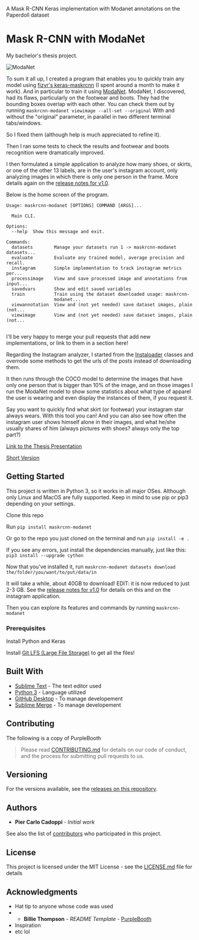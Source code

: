 A Mask R-CNN Keras implementation with Modanet annotations on the Paperdoll dataset

# Mask R-CNN with ModaNet

My bachelor's thesis project.

![ModaNet](https://github.com/eBay/modanet/blob/master/logo/modanet_logo2.png)

To sum it all up, I created a program that enables you to quickly train any model using [fizyr's keras-maskrcnn](https://github.com/fizyr/keras-maskrcnn) (I spent around a month to make it work).
And in particular to train it using [ModaNet](https://github.com/eBay/modanet).
ModaNet, I discovered, had its flaws, particularly on the footwear and boots. They had the bounding boxes overlap with each other.
You can check them out by running `maskrcnn-modanet viewimage --all-set --original`
With and without the "original" parameter, in parallel in two different terminal tabs/windows.

So I fixed them (although help is much appreciated to refine it).

Then I ran some tests to check the results and footwear and boots recognition were dramatically improved.

I then formulated a simple application to analyze how many shoes, or skirts, or one of the other 13 labels, are in the user's instagram account, only analyzing images in which there is only one person in the frame. More details again on the [release notes for v1.0](https://github.com/cad0p/maskrcnn-modanet/releases/tag/v1.0).

Below is the home screen of the program.

```
Usage: maskrcnn-modanet [OPTIONS] COMMAND [ARGS]...

  Main CLI.

Options:
  --help  Show this message and exit.

Commands:
  datasets        Manage your datasets run 1 -> maskrcnn-modanet datasets...
  evaluate        Evaluate any trained model, average precision and recall.
  instagram       Simple implementation to track instagram metrics per...
  processimage    View and save processed image and annotations from input...
  savedvars       Show and edit saved variables
  train           Train using the dataset downloaded usage: maskrcnn-
                  modanet...
  viewannotation  View and (not yet needed) save dataset images, plain (not...
  viewimage       View and (not yet needed) save dataset images, plain (not...


```
I'll be very happy to merge your pull requests that add new implementations, or link to them in a section here!

Regarding the Instagram analyzer, I started from the [Instaloader](https://github.com/instaloader) classes and overrode some methods to get the urls of the posts instead of downloading them.

It then runs through the COCO model to determine the images that have only one person that is bigger than 10% of the image, and on those images I run the ModaNet model to show some statistics about what type of apparel the user is wearing and even display the instances of them, if you request it.

Say you want to quickly find what skirt (or footwear) your instagram star always wears. With this tool you can! And you can also see how often the instagram user shows himself alone in their images, and what he/she usually shares of him (always pictures with shoes? always only the top part?)


[Link to the Thesis Presentation](https://docs.google.com/uc?id=1IPyoPsAxFk7EXtFL3K4AbUWVy_VjKb6K)

[Short Version](https://docs.google.com/uc?id=1Tua2xs1DoY4Kv_bHwbF_rflgV8E7iTUq)

## Getting Started

This project is written in Python 3, so it works in all major OSes. Although only Linux and MacOS are fully supported.
Keep in mind to use pip or pip3 depending on your settings.

Clone this repo

Run `pip install maskrcnn-modanet`

Or go to the repo you just cloned on the terminal and run `pip install -e .`

If you see any errors, just install the dependencies manually, just like this: `pip3 install --upgrade cython`

Now that you've installed it, run `maskrcnn-modanet datasets download the/folder/you/want/to/put/data/in`

It will take a while, about 40GB to download!
EDIT: it is now reduced to just 2-3 GB. See the [release notes for v1.0](https://github.com/cad0p/maskrcnn-modanet/releases/tag/v1.0) for details on this and on the instagram application. 

Then you can explore its features and commands by running `maskrcnn-modanet`

### Prerequisites

Install Python and Keras

Install [Git LFS (Large File Storage)](https://github.com/git-lfs/git-lfs/wiki/Installation) to get all the files!

<!--## Files used

* teslasheet [on my Drive](https://docs.google.com/spreadsheets/d/1wCQQs4Db_8AbxcvRWW3v0yB4pYNEC7v6ckFMnnmIEE4/edit?usp=sharing) - created with [SourceFiles](SourceFiles) taken from [Tesla Motors Club Forum](https://teslamotorsclub.com/tmc/threads/breaking-down-the-model-s-range-calculator-hidden-features-and-data.94675/#post-2692441)-->

## Built With

* [Sublime Text](https://www.sublimetext.com/) - The text editor used
* [Python 3](https://www.python.org) - Language utilized
* [GitHub Desktop](https://desktop.github.com/) - To manage developement
* [Sublime Merge](https://www.sublimemerge.com/) - To manage developement

## Contributing

The following is a copy of PurpleBooth
> Please read [CONTRIBUTING.md](https://gist.github.com/PurpleBooth/b24679402957c63ec426) for details on our code of conduct, and the process for submitting pull requests to us.

## Versioning

For the versions available, see the [releases on this repository](../../releases). 

## Authors

* **Pier Carlo Cadoppi** - *Initial work*

See also the list of [contributors](../../contributors) who participated in this project.

## License

This project is licensed under the MIT License - see the [LICENSE.md](LICENSE.md) file for details

## Acknowledgments

* Hat tip to anyone whose code was used
*  * **Billie Thompson** - *README Template* - [PurpleBooth](https://github.com/PurpleBooth)
* Inspiration
* etc lol
